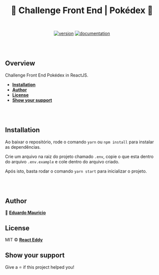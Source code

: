 <h1 align="center">
  🚀 Challenge Front End | Pokédex 🚀
</h1>

<br>

<div align="center">

[![version](https://img.shields.io/badge/version-1.1.0-blue.svg)](https://github.com/therealeddy/pokedex-challenge/releases)<space><space>
[![documentation](https://img.shields.io/badge/documentation-yes-brightgreen.svg)](#overview)

</div>

<br><br>

## Overview

Challenge Front End Pokédex in ReactJS.

- **[Installation](#installation)**
- **[Author](#author)**
- **[License](#license)**
- **[Show your support](#show-your-support)**


<br><br>

## Installation

Ao baixar o repositório, rode o comando ```yarn``` ou ```npm install``` para instalar as dependências.

Crie um arquivo na raiz do projeto chamado ```.env```, copie o que esta dentro do arquivo ```.env.example``` e cole dentro do arquivo criado.

Após isto, basta rodar o comando ```yarn start``` para inicializar o projeto.

<br><br>

## Author

👤 **[Eduardo Mauricio](https://github.com/therealeddy)**

## License

MIT © **[React Eddy](LICENSE)**

## Show your support

Give a ⭐️ if this project helped you!
